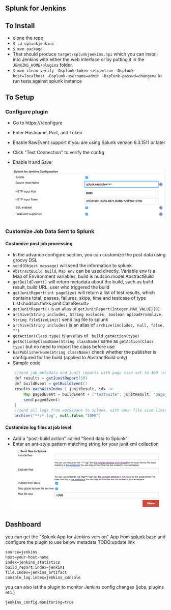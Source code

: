 Splunk for Jenkins
---------

To Install
----
 - clone the repo
 - `$ cd splunkjenkins`
 - `$ mvn package`
 -  That should produce `target/splunkjenkins.hpi` which you can install into Jenkins with either the web interface or by putting it in the `JENKINS_HOME/plugins` folder.
 - `$ mvn clean verify -Dsplunk-token-setup=true -Dsplunk-host=localhost -Dsplunk-username=admin -Dsplunk-passwd=changeme` to run tests against splunk instance 


To Setup
----
### Configure plugin

 - Go to https://<jenkins-url>/configure
 - Enter Hostname, Port, and Token
 - Enable RawEvent support if you are using Splunk version 6.3.1511 or later
 - Click "Test Connection" to verify the config
 - Enable it and Save
 
   ![Screenshot](doc/images/splunk_for_jenkins_config_basic.png)

### Customize Job Data Sent to Splunk

#### Customize post job processing

- In the advance configure section, you can customize the post data using groovy DSL
- ``send(Object message)`` will send the information to splunk
- ``AbstractBuild build``, ``Map env`` can be used directly. Variable env is a Map of Environment variables, build is hudson.model.AbstractBuild
- `getBuildEvent()` will return metadata about the build, such as build result, build URL, user who triggered the build
- `getJunitReport(int pageSize)` will return a list of test results, which contains total, passes, failures, skips, time and testcase of type List<hudson.tasks.junit.CaseResult>
- `getJunitReport()` is an alias of `getJunitReport(Integer.MAX_VALUE)[0]`
- `archive(String includes, String excludes, boolean uploadFromSlave, String fileSizeLimit)` send log file to splunk
- `archive(String includes)` is an alias of `archive(includes, null, false, "")`
- `getAction(Class type)` is an alias of ` build.getAction(type)`
- `getActionByClassName(String className)` same as `getAction(Class type)` but no need to import the class before use
- `hasPublisherName(String className)` check whether the publisher is configured for the build (applied to AbstractBuild only)
- Sample code

```java
	//send job metadata and junit reports with page size set to 100 (each event contains max 100 test cases)
	def results = getJunitReport(50)
	def buildEvent = getBuildEvent()
	results.eachWithIndex { junitResult, idx ->
	    Map pagedEvent = buildEvent + ["testsuite": junitResult, "page_num": idx + 1]
	    send(pagedEvent)
	}
	//send all logs from workspace to splunk, with each file size limits to 10MB
	archive("**/*.log", null,false,"10MB")
```

#### Customize log files at job level
- Add a "post-build action" called "Send data to Splunk"
- Enter an ant-style pattern matching string for your junit xml collection
  ![Screenshot](doc/images/splunk_for_jenkins_post_job.png)
 
Dashboard
----

you can get the "Splunk App for Jenkins version" App from [splunk base](https://splunkbase.splunk.com/)
and configure the plugin to use below metadata TODO:update link

	source=jenkins
	host=your-host-name
	index=jenkins_statistics
	build_report.index=jenkins
	file.index=jenkins_artifact
	console_log.index=jenkins_console
	
you can also let the plugin to monitor Jenkins config changes (jobs, plugins etc.)

	jenkins_config.monitoring=true

